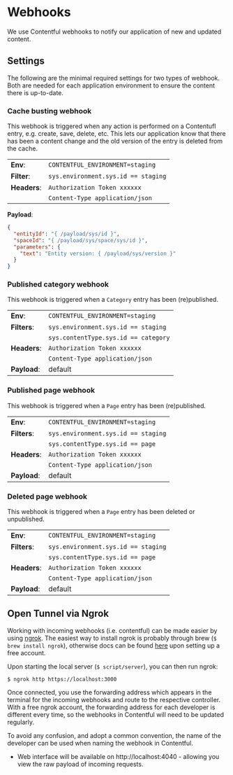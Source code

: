 # Webhooks

We use Contentful webhooks to notify our application of new and updated content.

## Settings

The following are the minimal required settings for two types of webhook. Both are needed for each application environment to ensure the content there is up-to-date.

### Cache busting webhook

This webhook is triggered when any action is performed on a Contentufl entry, e.g. create, save, delete, etc.
This lets our application know that there has been a content change and the old version of the entry is deleted from the cache.

|              |                                     |
| ------------ | ----------------------------------- |
| **Env**:     | `CONTENTFUL_ENVIRONMENT=staging`    |
| **Filter**:  | `sys.environment.sys.id == staging` |
| **Headers**: | `Authorization Token xxxxxx`        |
|              | `Content-Type application/json`     |

**Payload**:

```json
{
  "entityId": "{ /payload/sys/id }",
  "spaceId": "{ /payload/sys/space/sys/id }",
  "parameters": {
    "text": "Entity version: { /payload/sys/version }"
  }
}
```

### Published category webhook

This webhook is triggered when a `Category` entry has been (re)published.

|              |                                      |
| ------------ | ------------------------------------ |
| **Env**:     | `CONTENTFUL_ENVIRONMENT=staging`     |
| **Filters**: | `sys.environment.sys.id == staging`  |
|              | `sys.contentType.sys.id == category` |
| **Headers**: | `Authorization Token xxxxxx`         |
|              | `Content-Type application/json`      |
| **Payload**: | default                              |

### Published page webhook

This webhook is triggered when a `Page` entry has been (re)published.

|              |                                     |
| ------------ | ----------------------------------- |
| **Env**:     | `CONTENTFUL_ENVIRONMENT=staging`    |
| **Filters**: | `sys.environment.sys.id == staging` |
|              | `sys.contentType.sys.id == page`    |
| **Headers**: | `Authorization Token xxxxxx`        |
|              | `Content-Type application/json`     |
| **Payload**: | default                             |

### Deleted page webhook

This webhook is triggered when a `Page` entry has been deleted or unpublished.

|              |                                     |
| ------------ | ----------------------------------- |
| **Env**:     | `CONTENTFUL_ENVIRONMENT=staging`    |
| **Filters**: | `sys.environment.sys.id == staging` |
|              | `sys.contentType.sys.id == page`    |
| **Headers**: | `Authorization Token xxxxxx`        |
|              | `Content-Type application/json`     |
| **Payload**: | default                             |

## Open Tunnel via Ngrok

Working with incoming webhooks (i.e. contentful) can be made easier by using [ngrok](https://ngrok.com/). The easiest way to install ngrok is probably through brew (`$ brew install ngrok`), otherwise docs can be found [here](https://dashboard.ngrok.com/get-started/setup) upon setting up a free account.

Upon starting the local server (`$ script/server`), you can then run ngrok:

```
$ ngrok http https://localhost:3000
```

Once connected, you use the forwarding address which appears in the terminal for the incoming webhooks and route to the respective controller. With a free ngrok account, the forwarding address for each developer is different every time, so the webhooks in Contentful will need to be updated regularly.

To avoid any confusion, and adopt a common convention, the name of the developer can be used when naming the webhook in Contentful.

- Web interface will be available on http://localhost:4040 - allowing you view the raw payload of incoming requests.
